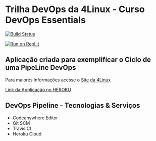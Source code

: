 # Trilha DevOps da 4Linux - Curso DevOps Essentials

<!-- Altere a Flag abaixo com sua URL do Travis -->
[![Build Status](https://travis-ci.com/fmsantosti21/DevOpsLab-HelloWorld.svg?branch=master)](https://travis-ci.com/fmsantosti21/DevOpsLab-HelloWorld)

[![Run on Repl.it](https://repl.it/badge/github/fmsantosti21/DevOpsLab-HelloWorld)](https://repl.it/github/fmsantosti21/DevOpsLab-HelloWorld)

## Aplicação criada para exemplificar o Ciclo de uma PipeLine DevOps

Para maiores informações acesse o [Site da 4Linux](https://www.4linux.com.br/cursos/devops)


[Link da Applicação no HEROKU](https://devopses4linux.herokuapp.com/)

## DevOps Pipeline - Tecnologias & Serviços 

- Codeanywhere Editor
- Git SCM
- Travis CI
- Heroku Cloud 
